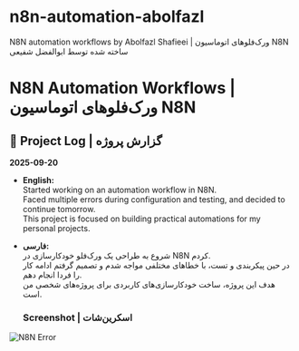 # n8n-automation-abolfazl
N8N automation workflows by Abolfazl Shafieei | ورک‌فلوهای اتوماسیون N8N ساخته شده توسط ابوالفضل شفیعی

# N8N Automation Workflows | ورک‌فلوهای اتوماسیون N8N

## 📌 Project Log | گزارش پروژه

**2025-09-20**

- **English:**  
  Started working on an automation workflow in N8N.  
  Faced multiple errors during configuration and testing, and decided to continue tomorrow.  
  This project is focused on building practical automations for my personal projects.

- **فارسی:**  
  شروع به طراحی یک ورک‌فلو خودکارسازی در N8N کردم.  
  در حین پیکربندی و تست، با خطاهای مختلفی مواجه شدم و تصمیم گرفتم ادامه کار را فردا انجام دهم.  
  هدف این پروژه، ساخت خودکارسازی‌های کاربردی برای پروژه‌های شخصی من است.

  ### Screenshot | اسکرین‌شات

![N8N Error]()


